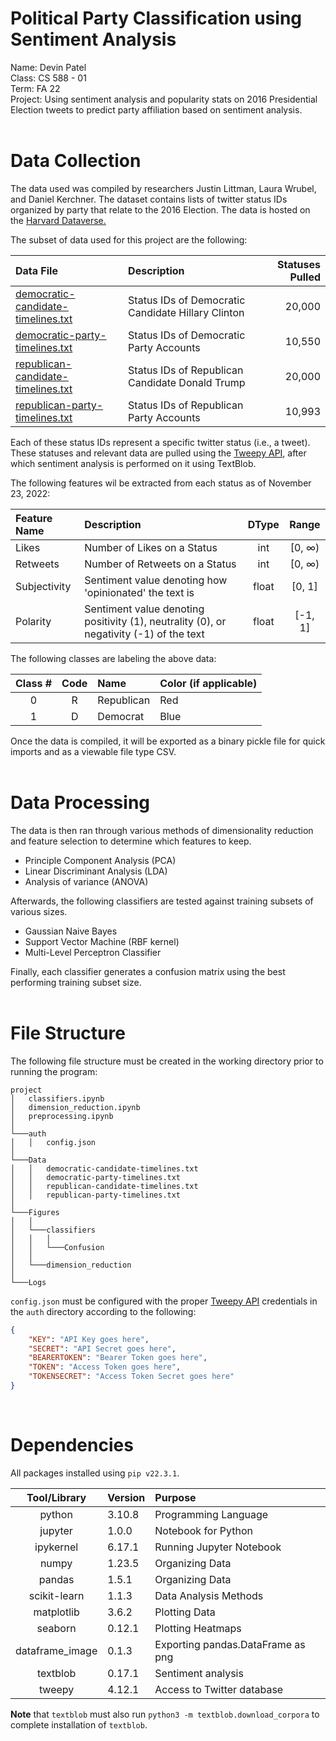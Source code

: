 # Political Party Classification using Sentiment Analysis

Name:       Devin Patel  
Class:      CS 588 - 01  
Term:       FA 22  
Project:    Using sentiment analysis and popularity stats
            on 2016 Presidential Election tweets to predict
            party affiliation based on sentiment analysis.  
<br>


# Data Collection

The data used was compiled by researchers Justin Littman, Laura Wrubel, and Daniel Kerchner. The dataset contains lists of twitter status IDs organized by party that relate to the 2016 Election. The data is hosted on the [Harvard Dataverse.](dataverse.harvard.edu/dataset.xhtml?persistentId=doi:10.7910/DVN/PDI7IN)  

The subset of data used for this project are the following:

| Data File                          |  Description  | Statuses Pulled |
| :---                               |  :---        |      -----:     |
| [democratic-candidate-timelines.txt](https://dataverse.harvard.edu/file.xhtml?persistentId=doi:10.7910/DVN/PDI7IN/KLFZRI&version=3.0) |  Status IDs of Democratic Candidate Hillary Clinton      |      20,000     |
| [democratic-party-timelines.txt](https://dataverse.harvard.edu/file.xhtml?persistentId=doi:10.7910/DVN/PDI7IN/TXWMVP&version=3.0)     |  Status IDs of Democratic Party Accounts      |      10,550     |
| [republican-candidate-timelines.txt](https://dataverse.harvard.edu/file.xhtml?persistentId=doi:10.7910/DVN/PDI7IN/PDQIEW&version=3.0) |  Status IDs of Republican Candidate Donald Trump      |      20,000     |
| [republican-party-timelines.txt](https://dataverse.harvard.edu/file.xhtml?persistentId=doi:10.7910/DVN/PDI7IN/A9OIZQ&version=3.0)     |  Status IDs of Republican Party Accounts      |      10,993     |

Each of these status IDs represent a specific twitter status (i.e., a tweet). These statuses and relevant data are pulled using the [Tweepy API](developer.twitter.com), after which sentiment analysis is performed on it using TextBlob.  

The following features wil be extracted from each status as of November 23, 2022:  

|  Feature Name  |  Description                    |   DType | Range |
|  :-----------  |  :----------                    |   :--:  | :---:|
|  Likes         |  Number of Likes on a Status    |   int   | [0, &infin;) |
|  Retweets      |  Number of Retweets on a Status |   int   | [0, &infin;) |
|  Subjectivity  |  Sentiment value denoting how 'opinionated' the text is |  float       | [0, 1] |
|  Polarity      |  Sentiment value denoting positivity (1), neutrality (0), or negativity (-1) of the text | float | [-1, 1] |


The following classes are labeling the above data:  

|  Class #  |  Code  |  Name  |  Color (if applicable)  |
|  :-----:  |  :--:  |  :---  |  :--------------------  |
|  0        |  R     |  Republican  |  Red              |
|  1        |  D     |  Democrat    |  Blue             |

Once the data is compiled, it will be exported as a binary pickle file for quick imports and as a viewable file type CSV.  
<br>

# Data Processing

The data is then ran through various methods of dimensionality reduction and feature selection to determine which features to keep.  
- Principle Component Analysis (PCA)
- Linear Discriminant Analysis (LDA)
- Analysis of variance (ANOVA)

Afterwards, the following classifiers are tested against training subsets of various sizes.
- Gaussian Naive Bayes
- Support Vector Machine (RBF kernel)
- Multi-Level Perceptron Classifier

Finally, each classifier generates a confusion matrix using the best performing training subset size.  
<br>

# File Structure
The following file structure must be created in the working directory prior to running the program:
```
project
│   classifiers.ipynb
│   dimension_reduction.ipynb
│   preprocessing.ipynb
│
└───auth
│   │   config.json
│   
└───Data
│   │   democratic-candidate-timelines.txt
│   │   democratic-party-timelines.txt
│   │   republican-candidate-timelines.txt
│   │   republican-party-timelines.txt
│
└───Figures
│   │
│   └───classifiers
│   │   │
│   │   └───Confusion
│   │
│   └───dimension_reduction
│
└───Logs
```

`config.json` must be configured with the proper [Tweepy API](developer.twitter.com) credentials in the `auth` directory according to the following:  
```json
{
    "KEY": "API Key goes here",
    "SECRET": "API Secret goes here",
    "BEARERTOKEN": "Bearer Token goes here",
    "TOKEN": "Access Token goes here",
    "TOKENSECRET": "Access Token Secret goes here"
}
```

<br>

# Dependencies
All packages installed using `pip v22.3.1`.

|  Tool/Library  |  Version  |  Purpose  |
|  :----------:  |  :------  |  :------  |
|  python        |  3.10.8   |  Programming Language |
|  jupyter       |  1.0.0    |  Notebook for Python  |
|  ipykernel     |  6.17.1   |  Running Jupyter Notebook |
|  numpy         |  1.23.5   |  Organizing Data  |
|  pandas        |  1.5.1    |  Organizing Data  |
|  scikit-learn  |  1.1.3    |  Data Analysis Methods  |
|  matplotlib    |  3.6.2    |  Plotting Data  |
|  seaborn       |  0.12.1   |  Plotting Heatmaps  |
|  dataframe_image  |  0.1.3 |  Exporting pandas.DataFrame as png  |
|  textblob      |  0.17.1   |  Sentiment analysis  |
|  tweepy        |  4.12.1   |  Access to Twitter database  |

**Note** that `textblob` must also run `python3 -m textblob.download_corpora` to complete installation of `textblob`.
